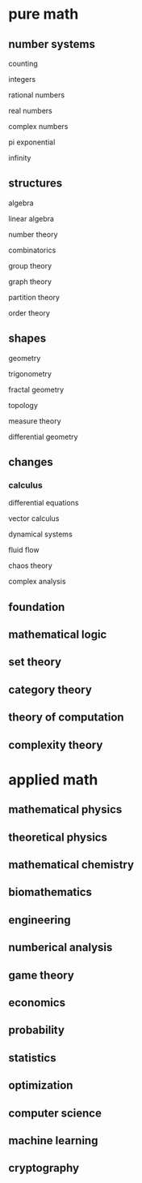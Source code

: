 # pure math

## number systems

counting

integers

rational numbers

real numbers

complex numbers

pi exponential

infinity

## structures

algebra

linear algebra

number theory

combinatorics

group theory

graph theory

partition theory

order theory

## shapes

geometry

trigonometry

fractal geometry

topology

measure theory

differential geometry

## changes


### calculus



differential equations

vector calculus

dynamical systems

fluid flow

chaos theory

complex analysis

## foundation

## mathematical logic

## set theory

## category theory

## theory of computation

## complexity theory





# applied math

## mathematical physics

## theoretical physics

## mathematical chemistry

## biomathematics

## engineering

## numberical analysis

## game theory

## economics

## probability

## statistics

## optimization

## computer science

## machine learning

## cryptography
